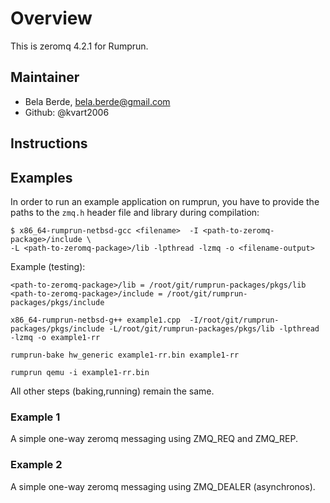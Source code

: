 # Overview

This is zeromq 4.2.1 for Rumprun. 

## Maintainer

* Bela Berde, bela.berde@gmail.com
* Github: @kvart2006

## Instructions

## Examples

In order to run an example application on rumprun, you have to provide the paths to the ```zmq.h``` header file and library during compilation: 

```
$ x86_64-rumprun-netbsd-gcc <filename>  -I <path-to-zeromq-package>/include \
-L <path-to-zeromq-package>/lib -lpthread -lzmq -o <filename-output>
```
Example (testing):
```
<path-to-zeromq-package>/lib = /root/git/rumprun-packages/pkgs/lib
<path-to-zeromq-package>/include = /root/git/rumprun-packages/pkgs/include

x86_64-rumprun-netbsd-g++ example1.cpp  -I/root/git/rumprun-packages/pkgs/include -L/root/git/rumprun-packages/pkgs/lib -lpthread -lzmq -o example1-rr

rumprun-bake hw_generic example1-rr.bin example1-rr

rumprun qemu -i example1-rr.bin
```
All other steps (baking,running) remain the same.

### Example 1
A simple one-way zeromq messaging using ZMQ_REQ and ZMQ_REP. 

### Example 2
A simple one-way zeromq messaging using ZMQ_DEALER (asynchronos). 
